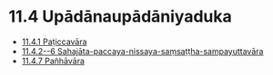 # 11.4 Upādānaupādāniyaduka

* [11.4.1 Paṭiccavāra](11.4/11.4.1.md)
* [11.4.2--6 Sahajāta-paccaya-nissaya-saṃsaṭṭha-sampayuttavāra](11.4/11.4.2--6.md)
* [11.4.7 Pañhāvāra](11.4/11.4.7.md)

